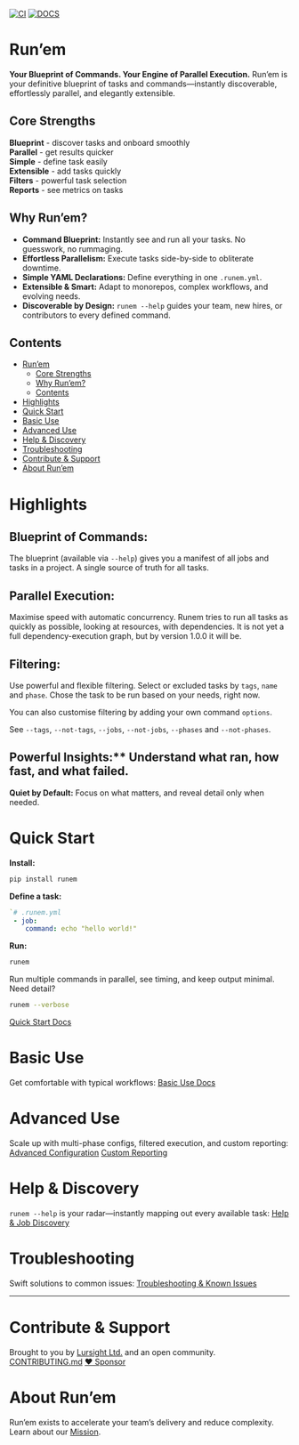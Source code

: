 <!-- [![codecov](https://codecov.io/gh/lursight/runem/branch/main/graph/badge.svg?token=run-test_token_here)](https://codecov.io/gh/lursight/runem) -->
[![CI](https://github.com/lursight/runem/actions/workflows/main.yml/badge.svg)](https://github.com/lursight/runem/actions/workflows/main.yml)
[![DOCS](https://lursight.github.io/runem/docs/VIEW-DOCS-31c553.svg)](https://lursight.github.io/runem/)

# Run’em

**Your Blueprint of Commands. Your Engine of Parallel Execution.**
Run’em is your definitive blueprint of tasks and commands—instantly discoverable, effortlessly parallel, and elegantly extensible.

## Core Strengths

**Blueprint** - discover tasks and onboard smoothly\
**Parallel**  - get results quicker\
**Simple**  - define task easily\
**Extensible** - add tasks quickly\
**Filters** - powerful task selection\
**Reports** - see metrics on tasks

## Why Run’em?
- **Command Blueprint:** Instantly see and run all your tasks. No guesswork, no rummaging.
- **Effortless Parallelism:** Execute tasks side-by-side to obliterate downtime.
- **Simple YAML Declarations:** Define everything in one `.runem.yml`.
- **Extensible & Smart:** Adapt to monorepos, complex workflows, and evolving needs.
- **Discoverable by Design:** `runem --help` guides your team, new hires, or contributors to every defined command.

## Contents
- [Run’em](#runem)
  - [Core Strengths](#core-strengths)
  - [Why Run’em?](#why-runem)
  - [Contents](#contents)
- [Highlights](#highlights)
- [Quick Start](#quick-start)
- [Basic Use](#basic-use)
- [Advanced Use](#advanced-use)
- [Help & Discovery](#help--discovery)
- [Troubleshooting](#troubleshooting)
- [Contribute & Support](#contribute--support)
- [About Run’em](#about-runem)

# Highlights
## Blueprint of Commands:
The blueprint (available via `--help`) gives you a manifest of all jobs and tasks in a
project. A single source of truth for all tasks.
## Parallel Execution:
Maximise speed with automatic concurrency. Runem tries to run all tasks as quickly as
possible, looking at resources, with dependencies. It is not yet a full
dependency-execution graph, but by version 1.0.0 it will be.
## Filtering:
Use powerful and flexible filtering. Select or excluded tasks by `tags`, `name` and
`phase`. Chose the task to be run based on your needs, right now.

You can also customise filtering by adding your own command `options`.

See `--tags`, `--not-tags`, `--jobs`, `--not-jobs`, `--phases` and `--not-phases`.
## Powerful Insights:** Understand what ran, how fast, and what failed.
**Quiet by Default:** Focus on what matters, and reveal detail only when needed.

# Quick Start
**Install:**
```bash
pip install runem
```
**Define a task:**

```yaml
`# .runem.yml
 - job:
    command: echo "hello world!"
```

**Run:**

```bash
runem
```

Run multiple commands in parallel, see timing, and keep output minimal. Need detail?

```bash
runem --verbose
```

[Quick Start Docs](https://lursight.github.io/runem/docs/quick_start.html)

# Basic Use

Get comfortable with typical workflows:
[Basic Use Docs](https://lursight.github.io/runem/docs/basic_use.html)

# Advanced Use

Scale up with multi-phase configs, filtered execution, and custom reporting:
[Advanced Configuration](https://lursight.github.io/runem/docs/configuration.html)
[Custom Reporting](https://lursight.github.io/runem/docs/reports.html)

# Help & Discovery

`runem --help` is your radar—instantly mapping out every available task:
[Help & Job Discovery](https://lursight.github.io/runem/docs/help_and_job_discovery.html)

# Troubleshooting

Swift solutions to common issues:
[Troubleshooting & Known Issues](https://lursight.github.io/runem/docs/troubleshooting_known_issues.html)

---

# Contribute & Support

Brought to you by [Lursight Ltd.](https://lursight.com) and an open community.
[CONTRIBUTING.md](CONTRIBUTING.md)
[❤️ Sponsor](https://github.com/sponsors/lursight/)

# About Run’em

Run’em exists to accelerate your team’s delivery and reduce complexity. Learn about our [Mission](https://lursight.github.io/runem/docs/mission.html).

